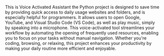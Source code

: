 This is Voice Activated Assistant the Python project is designed to save time by providing quick access to daily usage websites and folders, and is especially helpful for programmers. It allows users to open Google, YouTube, and Visual Studio Code (VS Code), as well as play music, simply by speaking into a microphone. This voice-activated tool streamlines your workflow by automating the opening of frequently used resources, enabling you to focus on your tasks without manual navigation. Whether you're coding, browsing, or relaxing, this project enhances your productivity by making your daily routine more efficient and enjoyable.